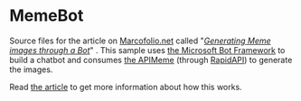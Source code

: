 # MemeBot

Source files for the article on [Marcofolio.net](http://www.marcofolio.net/) called "[*Generating Meme images through a Bot*](https://marcofolio.net/generate-meme-images-bot/)" . This sample uses [the Microsoft Bot Framework](https://dev.botframework.com/) to build a chatbot and consumes [the APIMeme](http://apimeme.com/) (through [RapidAPI](https://rapidapi.com/user/ronreiter/package/Meme%20Generator)) to generate the images.

Read [the article](https://marcofolio.net/generate-meme-images-bot/) to get more information about how this works.